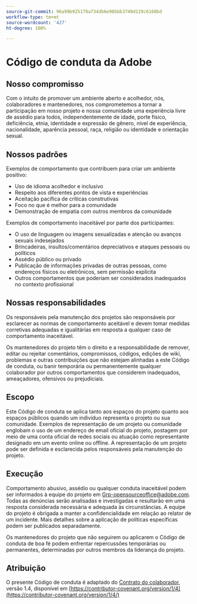 ```yaml
---
source-git-commit: 96a99b925178a734db6e98bbb3740d129c6160bd
workflow-type: tm+mt
source-wordcount: '427'
ht-degree: 100%

---
```

# Código de conduta da Adobe

## Nosso compromisso

Com o intuito de promover um ambiente aberto e acolhedor, nós, colaboradores e mantenedores, nos comprometemos a tornar a participação em nosso projeto e nossa comunidade uma experiência livre de assédio para todos, independentemente de idade, porte físico, deficiência, etnia, identidade e expressão de gênero, nível de experiência, nacionalidade, aparência pessoal, raça, religião ou identidade e orientação sexual.

## Nossos padrões

Exemplos de comportamento que contribuem para criar um ambiente positivo:

* Uso de idioma acolhedor e inclusivo
* Respeito aos diferentes pontos de vista e experiências
* Aceitação pacífica de críticas construtivas
* Foco no que é melhor para a comunidade
* Demonstração de empatia com outros membros da comunidade

Exemplos de comportamento inaceitável por parte dos participantes:

* O uso de linguagem ou imagens sexualizadas e atenção ou avanços sexuais indesejados
* Brincadeiras, insultos/comentários depreciativos e ataques pessoais ou políticos
* Assédio público ou privado
* Publicação de informações privadas de outras pessoas, como endereços físicos ou eletrônicos, sem permissão explícita
* Outros comportamentos que poderiam ser considerados inadequados no contexto profissional

## Nossas responsabilidades

Os responsáveis pela manutenção dos projetos são responsáveis por esclarecer as normas de comportamento aceitável e devem tomar medidas corretivas adequadas e igualitárias em resposta a qualquer caso de comportamento inaceitável.

Os mantenedores do projeto têm o direito e a responsabilidade de remover, editar ou rejeitar comentários, compromissos, códigos, edições de wiki, problemas e outras contribuições que não estejam alinhadas a este Código de conduta, ou banir temporária ou permanentemente qualquer colaborador por outros comportamentos que considerem inadequados, ameaçadores, ofensivos ou prejudiciais.

## Escopo

Este Código de conduta se aplica tanto aos espaços do projeto quanto aos espaços públicos quando um indivíduo representa o projeto ou sua comunidade. Exemplos de representação de um projeto ou comunidade englobam o uso de um endereço de email oficial do projeto, postagem por meio de uma conta oficial de redes sociais ou atuação como representante designado em um evento online ou offline. A representação de um projeto pode ser definida e esclarecida pelos responsáveis pela manutenção do projeto.

## Execução

Comportamento abusivo, assédio ou qualquer conduta inaceitável podem ser informados à equipe do projeto em Grp-opensourceoffice@adobe.com. Todas as denúncias serão analisadas e investigadas e resultarão em uma resposta considerada necessária e adequada às circunstâncias. A equipe do projeto é obrigada a manter a confidencialidade em relação ao relator de um incidente.
Mais detalhes sobre a aplicação de políticas específicas podem ser publicados separadamente.

Os mantenedores do projeto que não seguirem ou aplicarem o Código de conduta de boa fé podem enfrentar repercussões temporárias ou permanentes, determinadas por outros membros da liderança do projeto.

## Atribuição

O presente Código de conduta é adaptado do [Contrato do colaborador](https://contributor-covenant.org), versão 1.4, disponível em [https://contributor-covenant.org/version/1/4](https://contributor-covenant.org/version/1/4/)
